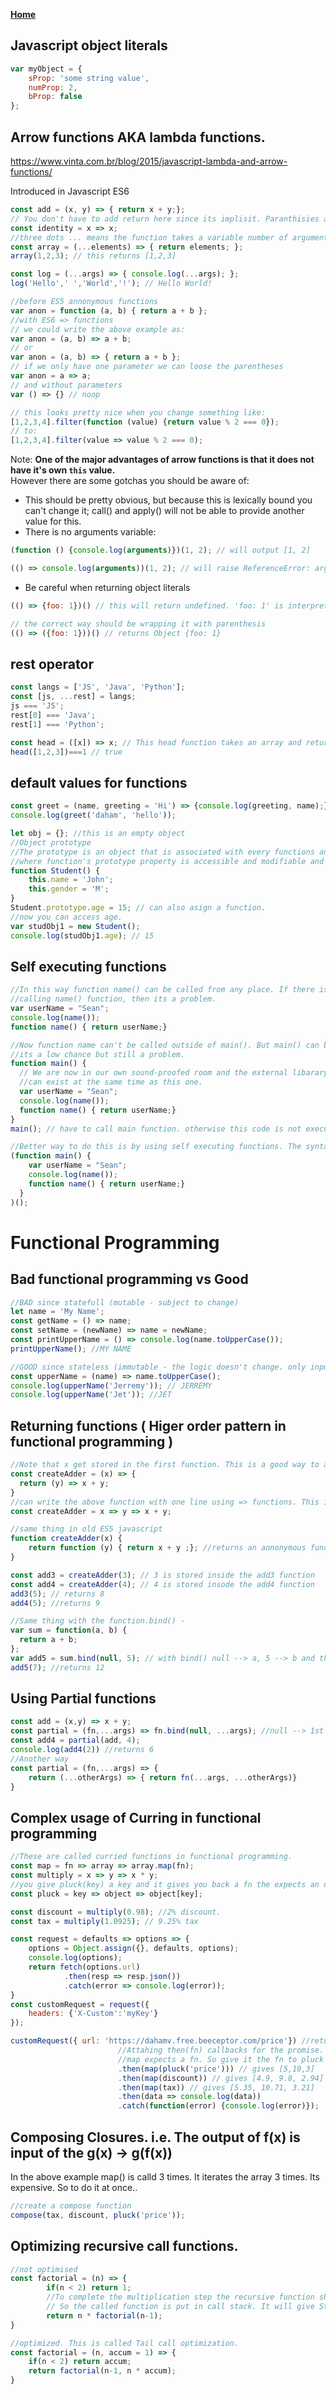 **[Home](../index.md)**  
## Javascript object literals
```js
var myObject = {
    sProp: 'some string value',
    numProp: 2,
    bProp: false
};
```
## Arrow functions AKA lambda functions.
https://www.vinta.com.br/blog/2015/javascript-lambda-and-arrow-functions/

Introduced in Javascript ES6
```javascript
const add = (x, y) => { return x + y;};
// You don't have to add return here since its implisit. Paranthisies are not needed.
const identity = x => x;
//three dots ... means the function takes a variable number of arguments. This is called rest operator
const array = (...elements) => { return elements; };
array(1,2,3); // this returns [1,2,3]

const log = (...args) => { console.log(...args); };
log('Hello',' ','World','!'); // Hello World!
```

```js
//before ES5 annonymous functions
var anon = function (a, b) { return a + b };
//with ES6 => functions
// we could write the above example as:
var anon = (a, b) => a + b;
// or
var anon = (a, b) => { return a + b };
// if we only have one parameter we can loose the parentheses
var anon = a => a;
// and without parameters
var () => {} // noop

// this looks pretty nice when you change something like:
[1,2,3,4].filter(function (value) {return value % 2 === 0});
// to:
[1,2,3,4].filter(value => value % 2 === 0);
```
Note: **One of the major advantages of arrow functions is that it does not have it's own ```this``` value.**   
However there are some gotchas you should be aware of:   

- This should be pretty obvious, but because this is lexically bound you can't change it; call() and apply() will not be able to provide another value for this.
- There is no arguments variable:
```js
(function () {console.log(arguments)})(1, 2); // will output [1, 2]

(() => console.log(arguments))(1, 2); // will raise ReferenceError: arguments is not defined
```
- Be careful when returning object literals
```js
(() => {foo: 1})() // this will return undefined. 'foo: 1' is interpreted as a statement composed of a label and the literal 1

// the correct way should be wrapping it with parenthesis
(() => ({foo: 1}))() // returns Object {foo: 1}
```
## rest operator

```javascript
const langs = ['JS', 'Java', 'Python'];
const [js, ...rest] = langs;
js === 'JS';
rest[0] === 'Java';
rest[1] === 'Python';
```
```javascript
const head = ([x]) => x; // This head function takes an array and returns the first item in that array;
head([1,2,3])===1 // true
```

## default values for functions
```javascript
const greet = (name, greeting = 'Hi') => {console.log(greeting, name);};  
console.log(greet('daham', 'hello'));
```

```javascript
let obj = {}; //this is an empty object
//Object prototype
//The prototype is an object that is associated with every functions and objects by default in JavaScript, 
//where function's prototype property is accessible and modifiable and object's prototype property (aka attribute) is not visible.
function Student() {
    this.name = 'John';
    this.gender = 'M';
}
Student.prototype.age = 15; // can also asign a function.
//now you can access age.
var studObj1 = new Student();
console.log(studObj1.age); // 15
```
## Self executing functions
```javascript
//In this way function name() can be called from any place. If there is another library
//calling name() function, then its a problem.
var userName = "Sean";
console.log(name());
function name() { return userName;}

//Now function name can't be called outside of main(). But main() can be called from anywhare. 
//its a low chance but still a problem.
function main() {
  // We are now in our own sound-proofed room and the external libarary's name() function 
  //can exist at the same time as this one. 
  var userName = "Sean";
  console.log(name());
  function name() { return userName;}
}
main(); // have to call main function. otherwise this code is not executed.

//Better way to do this is by using self executing functions. The syntax is ((){})();
(function main() {
    var userName = "Sean";
    console.log(name());
    function name() { return userName;}
  }
)();
```
# Functional Programming

## Bad functional programming vs Good
```javascript
//BAD since statefull (mutable - subject to change)
let name = 'My Name';
const getName = () => name;
const setName = (newName) => name = newName;
const printUpperName = () => console.log(name.toUpperCase());
printUpperName(); //MY NAME

//GOOD since stateless (immutable - the logic doesn't change. only inputs
const upperName = (name) => name.toUpperCase();
console.log(upperName('Jerremy')); // JERREMY
console.log(upperName('Jet')); //JET
```
## Returning functions ( Higer order pattern in functional programming )

```javascript
//Note that x get stored in the first function. This is a good way to avoid repetition.
const createAdder = (x) => {
  return (y) => x + y;
}
//can write the above function with one line using => functions. This is called CURRYING in functional programming
const createAdder = x => y => x + y;

//same thing in old ES5 javascript
function createAdder(x) {
    return function (y) { return x + y ;}; //returns an annonymous function which takesin y.
}

const add3 = createAdder(3); // 3 is stored inside the add3 function 
const add4 = createAdder(4); // 4 is stored insode the add4 function
add3(5); // returns 8
add4(5); //returns 9

//Same thing with the function.bind() - 
var sum = function(a, b) {
  return a + b;
};
var add5 = sum.bind(null, 5); // with bind() null --> a, 5 --> b and the new function add5(a) will return a + 5
add5(7); //returns 12
```

## Using Partial functions

```javascript
const add = (x,y) => x + y;
const partial = (fn,...args) => fn.bind(null, ...args); //null --> 1st arg, ...args --> 2nd arg of fn
const add4 = partial(add, 4);
console.log(add4(2)) //returns 6
//Another way
const partial = (fn,...args) => {
    return (...otherArgs) => { return fn(...args, ...otherArgs)}
}
```

## Complex usage of Curring in functional programming

```javascript
//These are called curried functions in functional programming.
const map = fn => array => array.map(fn);
const multiply = x => y => x * y;
//you give pluck(key) a key and it gives you back a fn the expects an object
const pluck = key => object => object[key];

const discount = multiply(0.98); //2% discount.
const tax = multiply(1.0925); // 9.25% tax

const request = defaults => options => {
    options = Object.assign({}, defaults, options);
    console.log(options);
    return fetch(options.url)
            .then(resp => resp.json())
            .catch(error => console.log(error));
}
const customRequest = request({
    headers: {'X-Custom':'myKey'}
});

customRequest({ url: 'https://dahamv.free.beeceptor.com/price'}) //returns the json [{"price": 5}, {"price": 10}, {"price": 3}] from endpoint.                       
                        //Attahing then(fn) callbacks for the promise.
                        //map expects a fn. So give it the fn to pluck out the price.
                        .then(map(pluck('price'))) // gives [5,10,3]
                        .then(map(discount)) // gives [4.9, 9.8, 2.94]
                        .then(map(tax)) // gives [5.35, 10.71, 3.21]
                        .then(data => console.log(data))
                        .catch(function(error) {console.log(error)}); 
````
## Composing Closures. i.e. The output of f(x) is input of the g(x) -> g(f(x))
In the above example map() is calld 3 times. It iterates the array 3 times. Its expensive. So to do it at once..
```javascript
//create a compose function
compose(tax, discount, pluck('price'));
```

## Optimizing recursive call functions.

```javascript
//not optimised
const factorial = (n) => {
        if(n < 2) return 1;
        //To complete the multiplication step the recursive function should return.
        // So the called function is put in call stack. It will give Stack overflow error for large numbers.
        return n * factorial(n-1); 
}

//optimized. This is called Tail call optimization.
const factorial = (n, accum = 1) => {
    if(n < 2) return accum;
    return factorial(n-1, n * accum);
}
```
